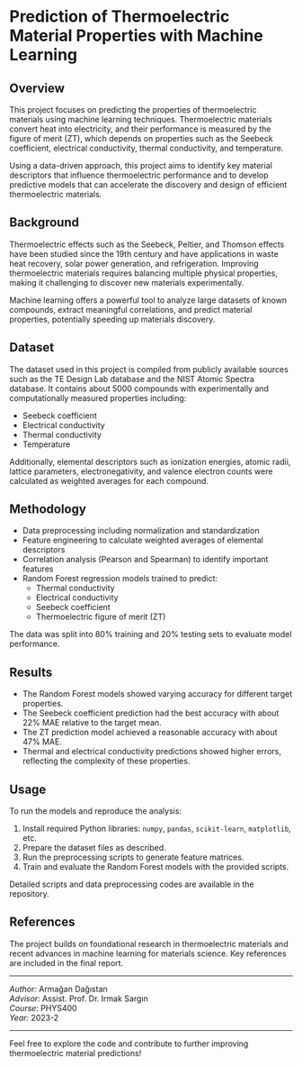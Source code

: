# Prediction of Thermoelectric Material Properties with Machine Learning

## Overview
This project focuses on predicting the properties of thermoelectric materials using machine learning techniques. Thermoelectric materials convert heat into electricity, and their performance is measured by the figure of merit (ZT), which depends on properties such as the Seebeck coefficient, electrical conductivity, thermal conductivity, and temperature.

Using a data-driven approach, this project aims to identify key material descriptors that influence thermoelectric performance and to develop predictive models that can accelerate the discovery and design of efficient thermoelectric materials.

## Background
Thermoelectric effects such as the Seebeck, Peltier, and Thomson effects have been studied since the 19th century and have applications in waste heat recovery, solar power generation, and refrigeration. Improving thermoelectric materials requires balancing multiple physical properties, making it challenging to discover new materials experimentally.

Machine learning offers a powerful tool to analyze large datasets of known compounds, extract meaningful correlations, and predict material properties, potentially speeding up materials discovery.

## Dataset
The dataset used in this project is compiled from publicly available sources such as the TE Design Lab database and the NIST Atomic Spectra database. It contains about 5000 compounds with experimentally and computationally measured properties including:

- Seebeck coefficient
- Electrical conductivity
- Thermal conductivity
- Temperature

Additionally, elemental descriptors such as ionization energies, atomic radii, lattice parameters, electronegativity, and valence electron counts were calculated as weighted averages for each compound.

## Methodology
- Data preprocessing including normalization and standardization
- Feature engineering to calculate weighted averages of elemental descriptors
- Correlation analysis (Pearson and Spearman) to identify important features
- Random Forest regression models trained to predict:
  - Thermal conductivity
  - Electrical conductivity
  - Seebeck coefficient
  - Thermoelectric figure of merit (ZT)

The data was split into 80% training and 20% testing sets to evaluate model performance.

## Results
- The Random Forest models showed varying accuracy for different target properties.
- The Seebeck coefficient prediction had the best accuracy with about 22% MAE relative to the target mean.
- The ZT prediction model achieved a reasonable accuracy with about 47% MAE.
- Thermal and electrical conductivity predictions showed higher errors, reflecting the complexity of these properties.

## Usage
To run the models and reproduce the analysis:

1. Install required Python libraries: `numpy`, `pandas`, `scikit-learn`, `matplotlib`, etc.
2. Prepare the dataset files as described.
3. Run the preprocessing scripts to generate feature matrices.
4. Train and evaluate the Random Forest models with the provided scripts.

Detailed scripts and data preprocessing codes are available in the repository.

## References
The project builds on foundational research in thermoelectric materials and recent advances in machine learning for materials science. Key references are included in the final report.

---

*Author:* Armağan Dağıstan  
*Advisor:* Assist. Prof. Dr. Irmak Sargın  
*Course:* PHYS400  
*Year:* 2023-2

---

Feel free to explore the code and contribute to further improving thermoelectric material predictions!

